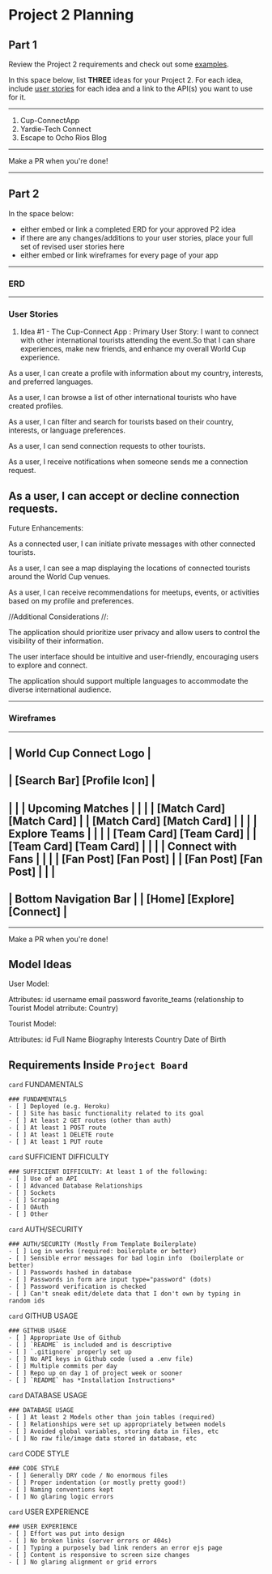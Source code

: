 # Project 2 Planning

## Part 1

Review the Project 2 requirements and check out some [examples](https://romebell.gitbook.io/sei-802/projects/past-projects/project2).

In this space below, list **THREE** ideas for your Project 2. For each idea, include [user stories](https://www.atlassian.com/agile/project-management/user-stories) for each idea and a link to the API(s) you want to use for it.

--------------------------------------------------------
1. Cup-ConnectApp
2. Yardie-Tech Connect 
3. Escape to Ocho Rios Blog
---------------------------------------------------------

Make a PR when you're done!

---

## Part 2

In the space below:
* either embed or link a completed ERD for your approved P2 idea
* if there are any changes/additions to your user stories, place your full set of revised user stories here
* either embed or link wireframes for every page of your app

----------------------------------------------------------
### ERD

----------------------------------------------------------
### User Stories
1. Idea #1 - The Cup-Connect App :
Primary User Story: I want to connect with other international tourists attending the event.So that I can share experiences, make new friends, and enhance my overall World Cup experience.

As a user, I can create a profile with information about my country, interests, and preferred languages.

As a user, I can browse a list of other international tourists who have created profiles.

As a user, I can filter and search for tourists based on their country, interests, or language preferences.

As a user, I can send connection requests to other tourists.

As a user, I receive notifications when someone sends me a connection request.

As a user, I can accept or decline connection requests.
--------------------------------------------------------------------------------------
Future Enhancements:

As a connected user, I can initiate private messages with other connected tourists.

As a user, I can see a map displaying the locations of connected tourists around the World Cup venues.

As a user, I can receive recommendations for meetups, events, or activities based on my profile and preferences.

//Additional Considerations //:

The application should prioritize user privacy and allow users to control the visibility of their information.

The user interface should be intuitive and user-friendly, encouraging users to explore and connect.

The application should support multiple languages to accommodate the diverse international audience.

----------------------------------------------------------
### Wireframes
---------------------------------
|        World Cup Connect Logo  |
---------------------------------
|    [Search Bar] [Profile Icon] |
---------------------------------
|                               |
|        Upcoming Matches        |
|                               |
|   [Match Card] [Match Card]    |
|   [Match Card] [Match Card]    |
|                               |
|         Explore Teams          |
|                               |
|   [Team Card] [Team Card]      |
|   [Team Card] [Team Card]      |
|                               |
|     Connect with Fans          |
|                               |
|   [Fan Post] [Fan Post]        |
|   [Fan Post] [Fan Post]        |
|                               |
---------------------------------
|      Bottom Navigation Bar     |
|   [Home] [Explore] [Connect]   |
---------------------------------
----------------------------------------------------------

Make a PR when you're done!

Model Ideas
--------------------------------------

User Model:

Attributes:
id
username
email
password 
favorite_teams (relationship to Tourist Model atrribute: Country)

Tourist Model:

Attributes:
id
Full Name 
Biography
Interests
Country
Date of Birth




## Requirements Inside `Project Board`

`card` FUNDAMENTALS
```
### FUNDAMENTALS
- [ ] Deployed (e.g. Heroku)
- [ ] Site has basic functionality related to its goal
- [ ] At least 2 GET routes (other than auth)
- [ ] At least 1 POST route
- [ ] At least 1 DELETE route
- [ ] At least 1 PUT route
```

`card` SUFFICIENT DIFFICULTY
```
### SUFFICIENT DIFFICULTY: At least 1 of the following: 
- [ ] Use of an API
- [ ] Advanced Database Relationships
- [ ] Sockets
- [ ] Scraping
- [ ] OAuth
- [ ] Other
```

`card` AUTH/SECURITY
```
### AUTH/SECURITY (Mostly From Template Boilerplate)
- [ ] Log in works (required: boilerplate or better)
- [ ] Sensible error messages for bad login info  (boilerplate or better)
- [ ] Passwords hashed in database
- [ ] Passwords in form are input type="password" (dots)
- [ ] Password verification is checked
- [ ] Can't sneak edit/delete data that I don't own by typing in random ids
```
`card` GITHUB USAGE
```
### GITHUB USAGE
- [ ] Appropriate Use of Github
- [ ] `README` is included and is descriptive
- [ ] `.gitignore` properly set up
- [ ] No API keys in Github code (used a .env file)
- [ ] Multiple commits per day
- [ ] Repo up on day 1 of project week or sooner
- [ ] `README` has *Installation Instructions*
```

`card` DATABASE USAGE
```
### DATABASE USAGE
- [ ] At least 2 Models other than join tables (required)
- [ ] Relationships were set up appropriately between models
- [ ] Avoided global variables, storing data in files, etc
- [ ] No raw file/image data stored in database, etc
```

`card` CODE STYLE
```
### CODE STYLE
- [ ] Generally DRY code / No enormous files
- [ ] Proper indentation (or mostly pretty good!)
- [ ] Naming conventions kept
- [ ] No glaring logic errors
```
`card` USER EXPERIENCE
```
### USER EXPERIENCE
- [ ] Effort was put into design
- [ ] No broken links (server errors or 404s)
- [ ] Typing a purposely bad link renders an error ejs page
- [ ] Content is responsive to screen size changes
- [ ] No glaring alignment or grid errors
```
